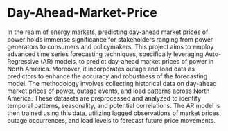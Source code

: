 # Day-Ahead-Market-Price
In the realm of energy markets, predicting day-ahead market prices of power holds immense significance for stakeholders ranging from power generators to consumers and policymakers. This project aims to employ advanced time series forecasting techniques, specifically leveraging Auto-Regressive (AR) models, to predict day-ahead market prices of power in North America. Moreover, it incorporates outage and load data as predictors to enhance the accuracy and robustness of the forecasting model.
The methodology involves collecting historical data on day-ahead market prices of power, outage events, and load patterns across North America. These datasets are preprocessed and analyzed to identify temporal patterns, seasonality, and potential correlations. The AR model is then trained using this data, utilizing lagged observations of market prices, outage occurrences, and load levels to forecast future price movements.
